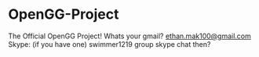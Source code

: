 # OpenGG-Project
The Official OpenGG Project!
Whats your gmail?
ethan.mak100@gmail.com
Skype: (if you have one) swimmer1219
group skype chat then?

